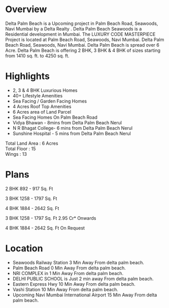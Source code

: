 # Overview

Delta Palm Beach is a Upcoming project in Palm Beach Road, Seawoods, Navi Mumbai by a Delta Realty . Delta Palm Beach Seawoods is a Residential development in Mumbai. The LUXURY CODE MASTERPIECE Project is located at Palm Beach Road, Seawoods, Navi Mumbai. Delta Palm Beach Road, Seawoods, Navi Mumbai. Delta Palm Beach is spread over 6 Acre. Delta Palm Beach is offering 2 BHK, 3 BHK & 4 BHK of sizes starting from 1410 sq. ft. to 4250 sq. ft.

# Highlights

- 2, 3 & 4 BHK Luxurious Homes
- 40+ Lifestyle Amenities
- Sea Facing / Garden Facing Homes
- 4 Acres Roof Top Amenities
- 6 Acres area of Land Parcel
- Sea Facing Homes On Palm Beach Road
- Vidya Bhawan - 8mins from Delta Palm Beach Nerul
- N R Bhagat College- 6 mins from Delta Palm Beach Nerul
- Sunshine Hospital - 5 mins from Delta Palm Beach Nerul

Total Land Area : 6 Acres <br>
Total Floor : 15 <br>
Wings : 13 <br>

# Plans

2 BHK 892 - 917 Sq. Ft

3 BHK 1258 - 1797 Sq. Ft

4 BHK 1884 - 2642 Sq. Ft

3 BHK 1258 - 1797 Sq. Ft 2.95 Cr\* Onwards

4 BHK 1884 - 2642 Sq. Ft On Request

# Location

- Seawoods Railway Station 3 Min Away From delta palm beach.
- Palm Beach Road 0 Min Away From delta palm beach.
- NRI COMPLEX in 1 Min Away From delta palm beach.
- DELHI PUBLIC SCHOOL is Just 2 min away From delta palm beach.
- Eastern Express Hwy 10 Min Away From delta palm beach.
- Vashi Station 10 Min Away From delta palm beach.
- Upcoming Navi Mumbai International Airport 15 Min Away From delta palm beach.
